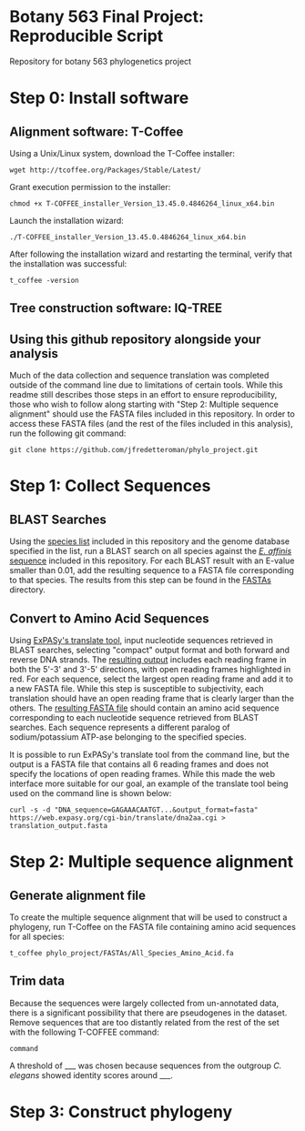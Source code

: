 # Botany 563 Final Project: Reproducible Script
Repository for botany 563 phylogenetics project

# Step 0: Install software

## Alignment software: T-Coffee

Using a Unix/Linux system, download the T-Coffee installer:

`wget http://tcoffee.org/Packages/Stable/Latest/ `

Grant execution permission to the installer:

`chmod +x T-COFFEE_installer_Version_13.45.0.4846264_linux_x64.bin`

Launch the installation wizard:

`./T-COFFEE_installer_Version_13.45.0.4846264_linux_x64.bin`

After following the installation wizard and restarting the terminal, verify that the installation was successful:

`t_coffee -version`

## Tree construction software: IQ-TREE

## Using this github repository alongside your analysis

Much of the data collection and sequence translation was completed outside of the command line due to limitations of certain tools. While this readme still describes those steps in an effort to ensure reproducibility, those who wish to follow along starting with "Step 2: Multiple sequence alignment" should use the FASTA files included in this repository. In order to access these FASTA files (and the rest of the files included in this analysis), run the following git command:

`git clone https://github.com/jfredetteroman/phylo_project.git`

# Step 1: Collect Sequences

## BLAST Searches

Using the [species list](https://github.com/jfredetteroman/phylo_project/blob/main/SpeciesList.md) included in this repository and the genome database specified in the list, run a BLAST search on all species against the [*E. affinis* sequence](https://github.com/jfredetteroman/phylo_project/blob/main/FASTAs/Eurytemora_affinis_BLAST_reference.fa) included in this repository. For each BLAST result with an E-value smaller than 0.01, add the resulting sequence to a FASTA file corresponding to that species. The results from this step can be found in the [FASTAs](https://github.com/jfredetteroman/phylo_project/tree/main/FASTAs) directory.

## Convert to Amino Acid Sequences

Using [ExPASy's translate tool](https://web.expasy.org/translate/), input nucleotide sequences retrieved in BLAST searches, selecting "compact" output format and both forward and reverse DNA strands. The [resulting output](https://www.dropbox.com/s/qp16x93l1y2w0ig/ExPASy_Result.png?dl=0) includes each reading frame in both the 5'-3' and 3'-5' directions, with open reading frames highlighted in red. For each sequence, select the largest open reading frame and add it to a new FASTA file. While this step is susceptible to subjectivity, each translation should have an open reading frame that is clearly larger than the others. The [resulting FASTA file](https://github.com/jfredetteroman/phylo_project/blob/main/FASTAs/All_Species_Amino_Acid.fa) should contain an amino acid sequence corresponding to each nucleotide sequence retrieved from BLAST searches. Each sequence represents a different paralog of sodium/potassium ATP-ase belonging to the specified species.

It is possible to run ExPASy's translate tool from the command line, but the output is a FASTA file that contains all 6 reading frames and does not specify the locations of open reading frames. While this made the web interface more suitable for our goal, an example of the translate tool being used on the command line is shown below:

`curl -s -d "DNA_sequence=GAGAAACAATGT...&output_format=fasta" https://web.expasy.org/cgi-bin/translate/dna2aa.cgi > translation_output.fasta`

# Step 2: Multiple sequence alignment

## Generate alignment file

To create the multiple sequence alignment that will be used to construct a phylogeny, run T-Coffee on the FASTA file containing amino acid sequences for all species:

`t_coffee phylo_project/FASTAs/All_Species_Amino_Acid.fa`

## Trim data

Because the sequences were largely collected from un-annotated data, there is a significant possibility that there are pseudogenes in the dataset. Remove sequences that are too distantly related from the rest of the set with the following T-COFFEE command:

`command`

A threshold of ___ was chosen because sequences from the outgroup *C. elegans* showed identity scores around ___.

# Step 3: Construct phylogeny
